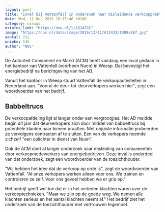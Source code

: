 ```yaml
---
layout: post
title: "Inval bij Vattenfall in onderzoek naar misleidende verkooppraktijken"
date: Wed, 11 Dec 2019 16:15:46 +0100
category: nieuws
externe_link: "https://nos.nl/l/2314291"
image: "https://nos.nl/data/image/2019/12/11/613433/1008x567.jpg"
aantal: 211
unieke: 145
author: "NOS"
---
```


<p>De Autoriteit Consument en Markt (ACM) heeft vandaag een inval gedaan in het kantoor van Vattenfall (voorheen Nuon) in Weesp. Dat bevestigt het energiebedrijf na berichtgeving van het AD.</p>
<p>Vanuit het kantoor in Weesp stuurt Vattenfall de verkoopactiviteiten in Nederland aan. "Vooral de deur-tot-deurverkopers werken hier", zegt een woordvoerder van het bedrijf.</p>
<h2>Babbeltrucs </h2>
<p>De verkoopafdeling ligt al langer onder een vergrootglas. Het AD meldde begin dit jaar dat deurverkopers zich door middel van babbeltrucs bij potentiële klanten naar binnen praatten. Met onjuiste informatie probeerden ze vervolgens contracten af te sluiten. Een van de verkopers noemde zichzelf "een oplichter in dienst van Nuon".</p>
<p>Ook de ACM doet al langer onderzoek naar misleiding van consumenten door verkoopmedewerkers van energiebedrijven. Deze inval is onderdeel van dat onderzoek, zegt een woordvoerder van de toezichthouder.</p>
<p>"Wij hebben het idee dat de verkoop op orde is", zegt de woordvoerder van Vattenfall. "Al onze verkopers werken alleen voor ons. We trainen en controleren ze zelf. Voor ons gevoel hebben we er grip op."</p>
<p>Het bedrijf geeft wel toe dat er in het verleden klachten waren over de verkooptechnieken. "Maar we zijn op de goede weg. We nemen alle klachten serieus en het aantal klachten neemt af." Het bedrijf ziet het onderzoek van de toezichthouder met vertrouwen tegemoet.</p>
